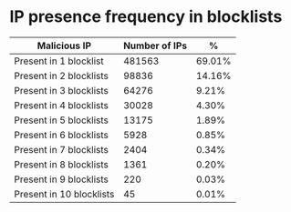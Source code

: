 # IP presence frequency in blocklists
| Malicious IP | Number of IPs | % |
|----|----|----|
| Present in 1 blocklist | 481563 | 69.01% |
| Present in 2 blocklists | 98836 | 14.16% |
| Present in 3 blocklists | 64276 | 9.21% |
| Present in 4 blocklists | 30028 | 4.30% |
| Present in 5 blocklists | 13175 | 1.89% |
| Present in 6 blocklists | 5928 | 0.85% |
| Present in 7 blocklists | 2404 | 0.34% |
| Present in 8 blocklists | 1361 | 0.20% |
| Present in 9 blocklists | 220 | 0.03% |
| Present in 10 blocklists | 45 | 0.01% |
